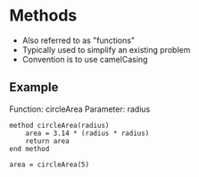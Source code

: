 # Methods

- Also referred to as "functions"
- Typically used to simplify an existing problem
- Convention is to use camelCasing

## Example

Function: circleArea
Parameter: radius

    method circleArea(radius)
        area = 3.14 * (radius * radius)
        return area
    end method

    area = circleArea(5)